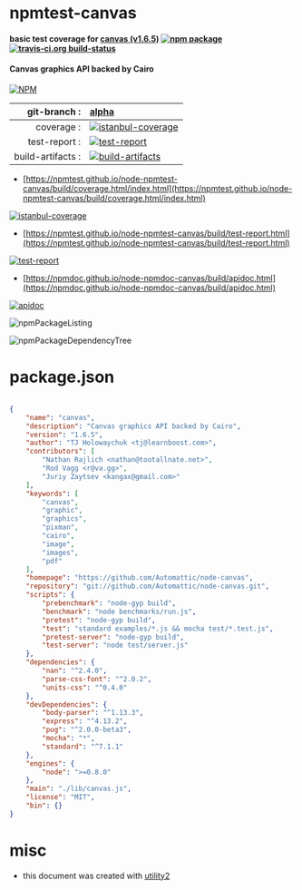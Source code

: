 # npmtest-canvas

#### basic test coverage for  [canvas (v1.6.5)](https://github.com/Automattic/node-canvas)  [![npm package](https://img.shields.io/npm/v/npmtest-canvas.svg?style=flat-square)](https://www.npmjs.org/package/npmtest-canvas) [![travis-ci.org build-status](https://api.travis-ci.org/npmtest/node-npmtest-canvas.svg)](https://travis-ci.org/npmtest/node-npmtest-canvas)

#### Canvas graphics API backed by Cairo

[![NPM](https://nodei.co/npm/canvas.png?downloads=true&downloadRank=true&stars=true)](https://www.npmjs.com/package/canvas)

| git-branch : | [alpha](https://github.com/npmtest/node-npmtest-canvas/tree/alpha)|
|--:|:--|
| coverage : | [![istanbul-coverage](https://npmtest.github.io/node-npmtest-canvas/build/coverage.badge.svg)](https://npmtest.github.io/node-npmtest-canvas/build/coverage.html/index.html)|
| test-report : | [![test-report](https://npmtest.github.io/node-npmtest-canvas/build/test-report.badge.svg)](https://npmtest.github.io/node-npmtest-canvas/build/test-report.html)|
| build-artifacts : | [![build-artifacts](https://npmtest.github.io/node-npmtest-canvas/glyphicons_144_folder_open.png)](https://github.com/npmtest/node-npmtest-canvas/tree/gh-pages/build)|

- [https://npmtest.github.io/node-npmtest-canvas/build/coverage.html/index.html](https://npmtest.github.io/node-npmtest-canvas/build/coverage.html/index.html)

[![istanbul-coverage](https://npmtest.github.io/node-npmtest-canvas/build/screenCapture.buildCi.browser.%252Ftmp%252Fbuild%252Fcoverage.lib.html.png)](https://npmtest.github.io/node-npmtest-canvas/build/coverage.html/index.html)

- [https://npmtest.github.io/node-npmtest-canvas/build/test-report.html](https://npmtest.github.io/node-npmtest-canvas/build/test-report.html)

[![test-report](https://npmtest.github.io/node-npmtest-canvas/build/screenCapture.buildCi.browser.%252Ftmp%252Fbuild%252Ftest-report.html.png)](https://npmtest.github.io/node-npmtest-canvas/build/test-report.html)

- [https://npmdoc.github.io/node-npmdoc-canvas/build/apidoc.html](https://npmdoc.github.io/node-npmdoc-canvas/build/apidoc.html)

[![apidoc](https://npmdoc.github.io/node-npmdoc-canvas/build/screenCapture.buildCi.browser.%252Ftmp%252Fbuild%252Fapidoc.html.png)](https://npmdoc.github.io/node-npmdoc-canvas/build/apidoc.html)

![npmPackageListing](https://npmtest.github.io/node-npmtest-canvas/build/screenCapture.npmPackageListing.svg)

![npmPackageDependencyTree](https://npmtest.github.io/node-npmtest-canvas/build/screenCapture.npmPackageDependencyTree.svg)



# package.json

```json

{
    "name": "canvas",
    "description": "Canvas graphics API backed by Cairo",
    "version": "1.6.5",
    "author": "TJ Holowaychuk <tj@learnboost.com>",
    "contributors": [
        "Nathan Rajlich <nathan@tootallnate.net>",
        "Rod Vagg <r@va.gg>",
        "Juriy Zaytsev <kangax@gmail.com>"
    ],
    "keywords": [
        "canvas",
        "graphic",
        "graphics",
        "pixman",
        "cairo",
        "image",
        "images",
        "pdf"
    ],
    "homepage": "https://github.com/Automattic/node-canvas",
    "repository": "git://github.com/Automattic/node-canvas.git",
    "scripts": {
        "prebenchmark": "node-gyp build",
        "benchmark": "node benchmarks/run.js",
        "pretest": "node-gyp build",
        "test": "standard examples/*.js && mocha test/*.test.js",
        "pretest-server": "node-gyp build",
        "test-server": "node test/server.js"
    },
    "dependencies": {
        "nan": "^2.4.0",
        "parse-css-font": "^2.0.2",
        "units-css": "^0.4.0"
    },
    "devDependencies": {
        "body-parser": "^1.13.3",
        "express": "^4.13.2",
        "pug": "^2.0.0-beta3",
        "mocha": "*",
        "standard": "^7.1.1"
    },
    "engines": {
        "node": ">=0.8.0"
    },
    "main": "./lib/canvas.js",
    "license": "MIT",
    "bin": {}
}
```



# misc
- this document was created with [utility2](https://github.com/kaizhu256/node-utility2)
